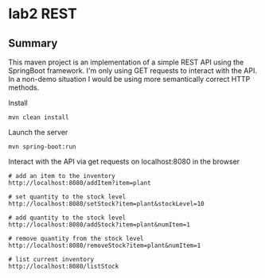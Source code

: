 # lab2 REST 
## Summary
This maven project is an implementation of a simple REST API using the SpringBoot framework.
I'm only using GET requests to interact with the API. In a non-demo situation I would be using more semantically correct HTTP methods.


Install
```
mvn clean install
```

Launch the server
```
mvn spring-boot:run
```

Interact with the API via get requests on localhost:8080 in the browser
```
# add an item to the inventory
http://localhost:8080/addItem?item=plant

# set quantity to the stock level
http://localhost:8080/setStock?item=plant&stockLevel=10

# add quantity to the stock level
http://localhost:8080/addStock?item=plant&numItem=1

# remove quantity from the stock level
http://localhost:8080/removeStock?item=plant&numItem=1

# list current inventory
http://localhost:8080/listStock

```
